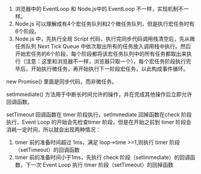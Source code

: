 1. 浏览器中的 EventLoop 和 Node.js中的 EventLoop 不一样，实现机制不一样。
2. Node.js 可以理解成有4个宏任务队列和2个微任务队列，但是执行宏任务时有6个阶段。
3. Node.js 中，先执行全局 Script 代码，执行完同步代码调用栈清空后，先从微任务队列 Next Tick Queue 中依次取出所有的任务放入调用栈中执行。然后开始宏任务的6个阶段，每个阶段都将该宏任务队列中的所有任务都取出来执行（注意：这里和浏览器不一样，浏览器只取一个），每个宏任务阶段执行完毕后，开始执行微任务，再开始执行下一阶段宏任务，以此构成事件循环。

new Promise() 里面是同步代码，而非微任务。

 setImmediate() 方法用于中断长时间允许的操作，并在完成其他操作后立即允许回调函数。

 setTimeout 回调函数在 timer 阶段执行，setImmediate 回掉函数在check 阶段执行，Event Loop 的开始会先检查timer 阶段，但是在开始之前到 timer 阶段会消耗一定时间，所以就会出现两种情况：
1. timer 前的准备时间超过 1ms，满足 loop->time >=1,则执行 timer 阶段（setTimeout）的回调函数
2. timer 前的准备时间小于1ms，先执行 check 阶段（setImmediate）的回调函数，下一次 Event Loop 执行 timer 阶段（setTimeout）的回掉函数